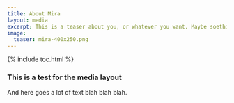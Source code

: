 ```yaml
---
title: About Mira
layout: media
excerpt: This is a teaser about you, or whatever you want. Maybe soething a little eye-catching... up to you
image:
  teaser: mira-400x250.png
---
```


{% include toc.html %}

<h3>This is a test for the media layout</h3>

And here goes a lot of text blah blah blah.
